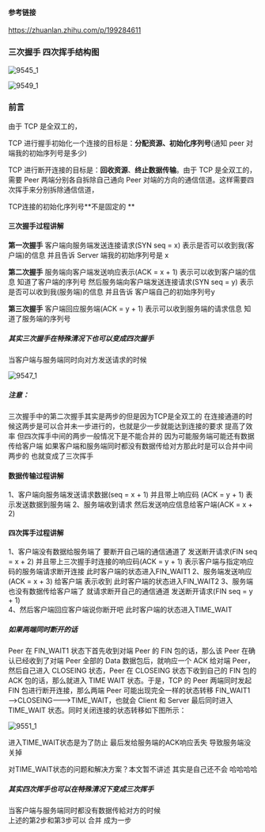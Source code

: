 #### 参考链接
https://zhuanlan.zhihu.com/p/199284611
### 三次握手 四次挥手结构图
![9545_1](https://gitee.com/WyEdward/images/raw/master/img/9545_1.jpg)

![9549_1](https://gitee.com/WyEdward/images/raw/master/img/9549_1.png)

### 前言
由于 TCP 是全双工的，


TCP 进行握手初始化一个连接的目标是：**分配资源、初始化序列号**(通知 peer 对端我的初始序列号是多少)

TCP 进行断开连接的目标是：**回收资源**、**终止数据传输**。由于 TCP 是全双工的，需要 Peer 两端分别各自拆除自己通向 Peer 对端的方向的通信信道。这样需要四次挥手来分别拆除通信信道，

TCP连接的初始化序列号**不是固定的 **
#### 三次握手过程讲解
**第一次握手**
客户端向服务端发送连接请求(SYN seq = x) 表示是否可以收到我(客户端)的信息
并且告诉 Server 端我的初始序列号是 x

**第二次握手**
服务端向客户端发送响应表示(ACK = x + 1)  表示可以收到客户端的信息 知道了客户端的序列号
然后服务端向客户端发送连接请求(SYN seq = y) 表示是否可以收到我(服务端)的信息
并且告诉 客户端自己的初始序列号y

**第三次握手**
客户端回应服务端(ACK = y + 1) 表示可以收到服务端的请求信息 知道了服务端的序列号


##### 其实三次握手在特殊清况下也可以变成四次握手
当客户端与服务端同时向对方发送请求的时候

![9547_1](https://gitee.com/WyEdward/images/raw/master/img/9547_1.png)

##### 注意：
三次握手中的第二次握手其实是两步的但是因为TCP是全双工的 在连接通道的时候这两步是可以合并未一步进行的，也就是少一步就能达到连接的要求 提高了效率
但四次挥手中间的两步一般情况下是不能合并的 因为可能服务端可能还有数据传给客户端
如果客户端和服务端同时都没有数据传给对方那此时是可以合并中间两步的 也就变成了三次挥手


#### 数据传输过程讲解
1、客户端向服务端发送请求数据(seq = x + 1) 并且带上响应码 (ACK = y + 1) 表示发送数据到服务端
2、服务端收到请求 然后发送响应信息给客户端(ACK = x + 2)

#### 四次挥手过程讲解
1、客户端没有数据给服务端了 要断开自己端的通信通道了 发送断开请求(FIN seq = x + 2) 并且带上三次握手时连接的响应码(ACK = y + 1) 表示客户端与指定响应码的服务端请求断开连接   此时客户端的状态进入FIN_WAIT1
2、服务端发送响应(ACK = x + 3) 给客户端 表示收到  此时客户端的状态进入FIN_WAIT2
3、服务端也没有数据传给客户端了  就请求断开自己的通信通道 发送断开请求(FIN seq = y + 1)  
4、然后客户端回应客户端说你断开吧 此时客户端的状态进入TIME_WAIT 

##### 如果两端同时断开的话
Peer 在 FIN_WAIT1 状态下首先收到对端 Peer 的 FIN 包的话，那么该 Peer 在确认已经收到了对端 Peer 全部的 Data 数据包后，就响应一个 ACK 给对端 Peer，然后自己进入 CLOSEING 状态，Peer 在 CLOSEING 状态下收到自己的 FIN 包的 ACK 包的话，那么就进入 TIME WAIT 状态。于是，TCP 的 Peer 两端同时发起 FIN 包进行断开连接，那么两端 Peer 可能出现完全一样的状态转移 FIN_WAIT1——>CLOSEING——->TIME_WAIT，也就会 Client 和 Server 最后同时进入 TIME_WAIT 状态。同时关闭连接的状态转移如下图所示：


![9551_1](https://gitee.com/WyEdward/images/raw/master/img/9551_1.png)


进入TIME_WAIT状态是为了防止 最后发给服务端的ACK响应丢失 导致服务端没关掉

对TIME_WAIT状态的问题和解决方案？本文暂不讲述 其实是自己还不会 哈哈哈哈

##### 其实四次挥手也可以在特殊清况下变成三次挥手
当客户端与服务端同时都没有数据传給对方的时候  
上述的第2步和第3步可以 合并 成为一步
      